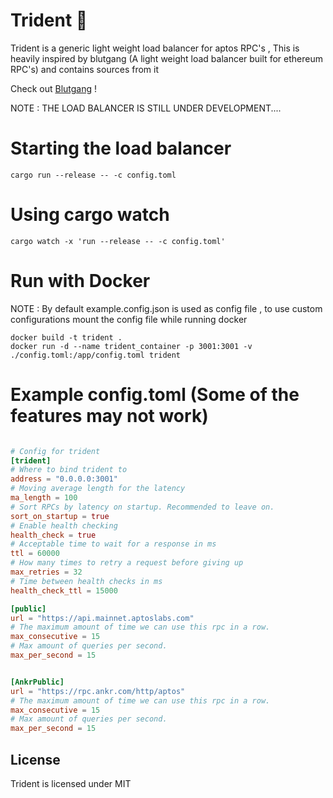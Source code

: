 # Trident 🔱

Trident is a generic light weight load balancer for aptos RPC's , This is heavily inspired by blutgang (A light weight load balancer built for ethereum RPC's) and contains sources from it

Check out [Blutgang](https://github.com/rainshowerLabs/blutgang) !



NOTE : THE LOAD BALANCER IS STILL UNDER DEVELOPMENT....

# Starting the load balancer

```Shell
cargo run --release -- -c config.toml
```

# Using cargo watch 

```Shell
cargo watch -x 'run --release -- -c config.toml'
```

# Run with Docker 

NOTE : By default example.config.json is used as config file , to use custom configurations mount the config file while running docker

```shell
docker build -t trident .
docker run -d --name trident_container -p 3001:3001 -v ./config.toml:/app/config.toml trident

```

# 

# Example config.toml (Some of the features may not work)

```toml

# Config for trident 
[trident]
# Where to bind trident to
address = "0.0.0.0:3001"
# Moving average length for the latency
ma_length = 100
# Sort RPCs by latency on startup. Recommended to leave on.
sort_on_startup = true
# Enable health checking
health_check = true
# Acceptable time to wait for a response in ms
ttl = 60000
# How many times to retry a request before giving up
max_retries = 32
# Time between health checks in ms
health_check_ttl = 15000

[public]
url = "https://api.mainnet.aptoslabs.com"
# The maximum amount of time we can use this rpc in a row.
max_consecutive = 15
# Max amount of queries per second.
max_per_second = 15


[AnkrPublic]
url = "https://rpc.ankr.com/http/aptos"
# The maximum amount of time we can use this rpc in a row.
max_consecutive = 15
# Max amount of queries per second.
max_per_second = 15

```

## License

Trident is licensed under MIT 

